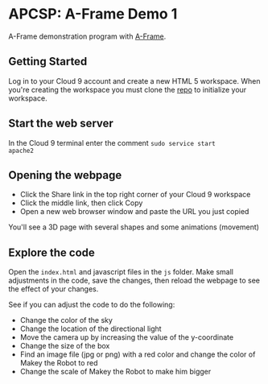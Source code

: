 # APCSP: A-Frame Demo 1

A-Frame demonstration program with [A-Frame](https://aframe.io).

## Getting Started

Log in to your Cloud 9 account and create a new HTML 5 workspace.  When you're creating the workspace you must clone the [repo](https://github.com/JaffeAPCSP/aframe-demo-shapes.git) to initialize your workspace.

## Start the web server

In the Cloud 9 terminal enter the comment <code>sudo service start apache2</code>

## Opening the webpage

* Click the Share link in the top right corner of your Cloud 9 workspace
* Click the middle link, then click Copy
* Open a new web browser window and paste the URL you just copied

You'll see a 3D page with several shapes and some animations (movement)

## Explore the code

Open the <code>index.html</code> and javascript files in the <code>js</code> folder.  Make small adjustments in the code, save the changes, then reload the webpage to see the effect of your changes.

See if you can adjust the code to do the following:

* Change the color of the sky
* Change the location of the directional light
* Move the camera up by increasing the value of the y-coordinate
* Change the size of the box
* Find an image file (jpg or png) with a red color and change the color of Makey the Robot to red
* Change the scale of Makey the Robot to make him bigger